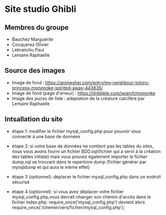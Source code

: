 # Site studio Ghibli


## Membres du groupe

* Bauchez Marguerite
* Cocquerez Olivier
* Lebranchu Paul
* Lemaire Raphaelle

## Source des images

* Image de fond : https://animesher.com/entry/my-neighbour-totoro-princess-mononoke-spirited-away-443835/
* Image de fond (page d'erreur) : https://dribbble.com/search/mononke
* Image des puces de liste : adaptation de la créature calcifère par Lemaire Raphaelle
## Intsallation du site

* étape 1: modifier le fichier mysql_config.php pour pouvoir vous connecté à une base de données

* étape 2: si votre base de données ne contient pas les tables du sites, nous vous avons fourni un fichier BDD.sql(fichier 
qui a servi à la création des tables initiale) mais vous pouvez également importer le fichier dump.sql se trouvant dans le 
repertoire dump (fichier générer par mysqldump et qui aura le même effet)

* étape 3 (optionnel): déplacer le fichier mysql_config.php dans un endroit sécurisé

* étape 4 (optionnel): si vous avez déplacer votre fichier mysql_config.php,vous devrait changer son chemin d'accès dans
le fichier index.php: 
require_once('mysql_config.php') devient alors require_once('/chemin/vers/fichier/mysql_config.php');



